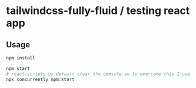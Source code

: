 # tailwindcss-fully-fluid / testing react app

## Usage

```sh
npm install
```

```sh
npm start
# react-scripts by default clear the console so to overcome this I use `concurrently`
npx concurrently npm:start
```
